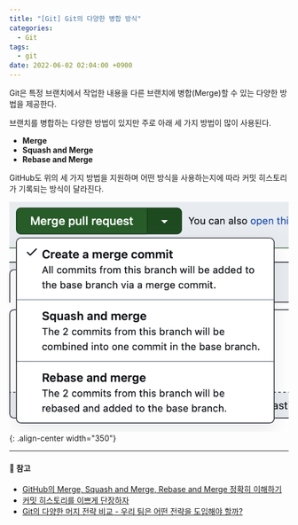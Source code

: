 ```yaml
---
title: "[Git] Git의 다양한 병합 방식"
categories:
  - Git
tags:
  - git
date: 2022-06-02 02:04:00 +0900
---
```


Git은 특정 브랜치에서 작업한 내용을 다른 브랜치에 병합(Merge)할 수 있는 다양한 방법을 제공한다.

브랜치를 병합하는 다양한 방법이 있지만 주로 아래 세 가지 방법이 많이 사용된다.

- **Merge**
- **Squash and Merge**
- **Rebase and Merge**

GitHub도 위의 세 가지 방법을 지원하며 어떤 방식을 사용하는지에 따라 커밋 히스토리가 기록되는 방식이 달라진다.

![git-branch-1](/assets/image/git/git-branch-1.png){: .align-center width="350"}

<!-- ## 🎯 Create a merge commit

<p align="center">
  <img src="./../../assets/image/git/git-branch-2.png" width="350">
  <img src="./../../assets/image/git/git-branch-3.png" width="355">
</p>

기본적인 병합 방법으로 커밋 히스토리를 모두 남긴다.

커밋 히스토리가 전부 남겨져 있기 때문에 병합된 브랜치가 삭제되어도 어떤 커밋을 진행했는지 자세한 정보를 얻을 수 있다.

하지만 작업중인 브랜치 개수가 많거나 잦은 병합으로 인해 커밋 히스토리의 가독성이 떨어진다는 점도 있다.

## 🎯 Squash and Merge

<p align="center">
  <img src="./../../assets/image/git/git-branch-4.png" width="350">
  <img src="./../../assets/image/git/git-branch-5.png" width="355">
</p>

여러 개의 커밋을 하나의 커밋으로 합쳐 병합하는 방식으로 진행한다.

커밋 히스토리를 깔끔하게 가져갈 수 있지만 일반적인 병합 방법보다는 정보를 많이 얻을 수 없다는 점이 있다.

## 🎯 Rebase and Merge

<p align="center">
  <img src="./../../assets/image/git/git-branch-6.png" width="250">
  <img src="./../../assets/image/git/git-branch-7.png" width="350">
</p>

Rebase는 단어 그대로 베이스를 다시 설정하는 작업으이다. 일반적인 병합 방법과 실행 결과는 같지만 커밋 히스토리는 달라진다.

일반적인 병합 방법은 병합했다는 커밋 히스토리가 남지만 Rebase를 사용한 경우는 병합했다는 커밋 히스토리가 남지 않는다.

마치 하나의 브랜치에서 작업한 것처럼 커밋 히스토리를 깔끔하게 가져갈 수 있지만 Rebase 사용에 익숙하지 않은 경우 문제 발생시 대처가 어려운 점이 있다. -->

---

#### 📌 참고

- [GitHub의 Merge, Squash and Merge, Rebase and Merge 정확히 이해하기](https://meetup.toast.com/posts/122)
- [커밋 히스토리를 이쁘게 단장하자](https://evan-moon.github.io/2019/08/30/commit-history-merge-strategy/)
- [Git의 다양한 머지 전략 비교 - 우리 팀은 어떤 전략을 도입해야 할까?](https://inmoonlight.github.io/2021/07/11/Git-merge-strategy/)